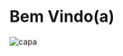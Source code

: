 # Bem Vindo(a)


![capa](https://user-images.githubusercontent.com/124715236/235212816-7c2d01c4-a4f4-4f43-9a90-4d799b223490.jpg)


